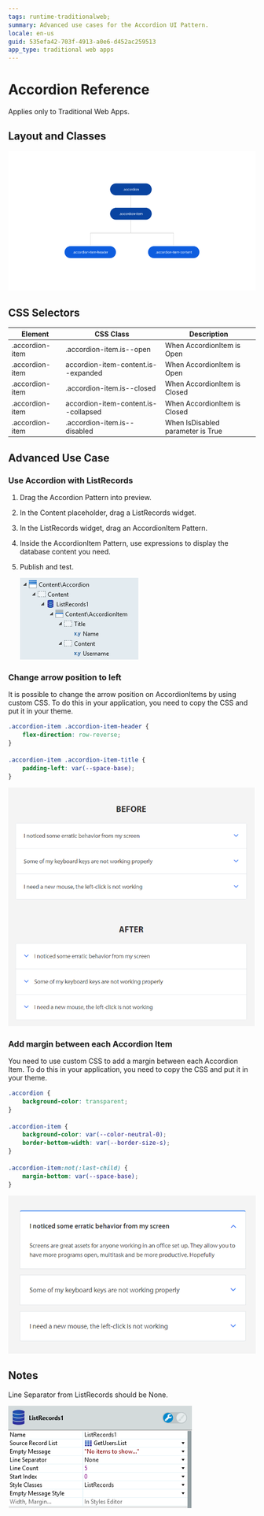 ```yaml
---
tags: runtime-traditionalweb; 
summary: Advanced use cases for the Accordion UI Pattern.
locale: en-us
guid: 535efa42-703f-4913-a0e6-d452ac259513
app_type: traditional web apps
---
```


# Accordion Reference

<div class="info" markdown="1">

Applies only to Traditional Web Apps.

</div>

## Layout and Classes

![](<images/accordion-image-3.png>)

## CSS Selectors

| **Element** |  **CSS Class** |  **Description**  |
| --- | --- | --- |
| .accordion-item | .accordion-item.is--open |  When AccordionItem is Open  |
| .accordion-item | accordion-item-content.is--expanded |  When AccordionItem is Open  |
| .accordion-item | .accordion-item.is--closed |  When AccordionItem is Closed  |
| .accordion-item | accordion-item-content.is--collapsed |  When AccordionItem is Closed  |
| .accordion-item | .accordion-item.is--disabled |  When IsDisabled parameter is True  |

## Advanced Use Case

### Use Accordion with ListRecords

1. Drag the Accordion Pattern into preview.
1. In the Content placeholder, drag a ListRecords widget.
1. In the ListRecords widget, drag an AccordionItem Pattern.
1. Inside the AccordionItem Pattern, use expressions to display the database content you need.
1. Publish and test.

    ![](<images/accordion-image-4.png>)

### Change arrow position to left

It is possible to change the arrow position on AccordionItems by using custom CSS. To do this in your application, you need to copy the CSS and put it in your theme.

```css
.accordion-item .accordion-item-header {
    flex-direction: row-reverse;
}

.accordion-item .accordion-item-title {
    padding-left: var(--space-base);
}
```

![](<images/accordion-image-5.png>)

### Add margin between each Accordion Item

You need to use custom CSS to add a margin between each Accordion Item. To do this in your application, you need to copy the CSS and put it in your theme.

```css
.accordion {
    background-color: transparent;
}

.accordion-item {
    background-color: var(--color-neutral-0);
    border-bottom-width: var(--border-size-s);
}

.accordion-item:not(:last-child) {
    margin-bottom: var(--space-base);
}
```

![](<images/accordion-image-6.png>)

## Notes

Line Separator from ListRecords should be None.

![](<images/accordion-image-7.png>)
